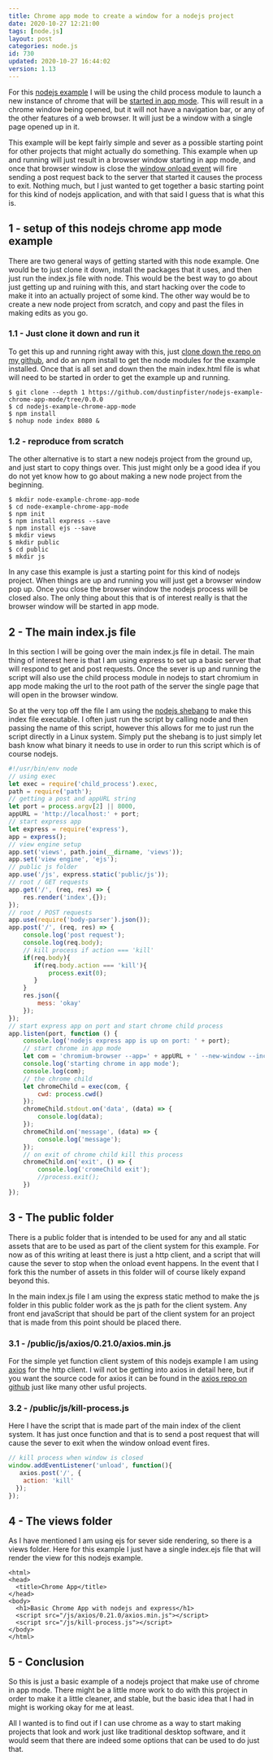 ```yaml
---
title: Chrome app mode to create a window for a nodejs project
date: 2020-10-27 12:21:00
tags: [node.js]
layout: post
categories: node.js
id: 730
updated: 2020-10-27 16:44:02
version: 1.13
---
```


For this [nodejs example](https://nodejs.org/api/synopsis.html) I will be using the child process module to launch a new instance of chrome that will be [started in app mode](https://superuser.com/a/1421401). This will result in a chrome window being opened, but it will not have a navigation bar, or any of the other features of a web browser. It will just be a window with a single page opened up in it.

This example will be kept fairly simple and sever as a possible starting point for other projects that might actually do something. This example when up and running will just result in a browser window starting in app mode, and once that browser window is close the [window onload event](/2020/06/02/js-onunload/) will fire sending a post request back to the server that started it causes the process to exit. Nothing much, but I just wanted to get together a basic starting point for this kind of nodejs application, and with that said I guess that is what this is.

<!-- more -->

## 1 - setup of this nodejs chrome app mode example

There are two general ways of getting started with this node example. One would be to just clone it down, install the packages that it uses, and then just run the index.js file with node. This would be the best way to go about just getting up and ruining with this, and start hacking over the code to make it into an actually project of some kind. The other way would be to create a new node project from scratch, and copy and past the files in making edits as you go.

### 1.1 - Just clone it down and run it

To get this up and running right away with this, just [clone down the repo on my github](https://github.com/dustinpfister/nodejs-example-chrome-app-mode/tree/0.0.0), and do an npm install to get the node modules for the example installed. Once that is all set and down then the main index.html file is what will need to be started in order to get the example up and running.

```
$ git clone --depth 1 https://github.com/dustinpfister/nodejs-example-chrome-app-mode/tree/0.0.0
$ cd nodejs-example-chrome-app-mode
$ npm install
$ nohup node index 8080 &
```

### 1.2 - reproduce from scratch

The other alternative is to start a new nodejs project from the ground up, and just start to copy things over. This just might only be a good idea if you do not yet know how to go about making a new node project from the beginning.

```
$ mkdir node-example-chrome-app-mode
$ cd node-example-chrome-app-mode
$ npm init
$ npm install express --save
$ npm install ejs --save
$ mkdir views
$ mkdir public
$ cd public
$ mkdir js
```

In any case this example is just a starting point for this kind of nodejs project. When things are up and running you will just get a browser window pop up. Once you close the browser window the nodejs process will be closed also. The only thing about this that is of interest really is that the browser window will be started in app mode.

## 2 - The main index.js file

In this section I will be going over the main index.js file in detail. The main thing of interest here is that I am using express to set up a basic server that will respond to get and post requests. Once the sever is up and running the script will also use the child process module in nodejs to start chromium in app mode making the url to the root path of the server the single page that will open in the browser window.

So at the very top off the file I am using the [nodejs shebang](https://dustinpfister.github.io/2017/03/26/linux_shebang/) to make this index file executable. I often just run the script by calling node and then passing the name of this script, however this allows for me to just run the script directly in a Linux system. Simply put the shebang is to just simply let bash know what binary it needs to use in order to run this script which is of course nodejs.


```js
#!/usr/bin/env node
// using exec
let exec = require('child_process').exec,
path = require('path');
// getting a post and appURL string
let port = process.argv[2] || 8000,
appURL = 'http://localhost:' + port;
// start express app
let express = require('express'),
app = express();
// view engine setup
app.set('views', path.join(__dirname, 'views'));
app.set('view engine', 'ejs');
// public js folder
app.use('/js', express.static('public/js'));
// root / GET requests
app.get('/', (req, res) => {
    res.render('index',{});
});
// root / POST requests
app.use(require('body-parser').json());
app.post('/', (req, res) => {
    console.log('post request');
    console.log(req.body);
    // kill process if action === 'kill'
    if(req.body){
       if(req.body.action === 'kill'){
           process.exit(0);
       }
    }
    res.json({
        mess: 'okay'
    });
});
// start express app on port and start chrome child process
app.listen(port, function () {
    console.log('nodejs express app is up on port: ' + port);
    // start chrome in app mode
    let com = 'chromium-browser --app=' + appURL + ' --new-window --incognito';
    console.log('starting chrome in app mode');
    console.log(com);
    // the chrome child
    let chromeChild = exec(com, {
        cwd: process.cwd()
    });
    chromeChild.stdout.on('data', (data) => {
        console.log(data);
    });
    chromeChild.on('message', (data) => {
        console.log('message');
    });
    // on exit of chrome child kill this process
    chromeChild.on('exit', () => {
        console.log('cromeChild exit');
        //process.exit();
    })
});
```

## 3 - The public folder

There is a public folder that is intended to be used for any and all static assets that are to be used as part of the client system for this example. For now as of this writing at least there is just a http client, and a script that will cause the sever to stop when the onload event happens. In the event that I fork this the number of assets in this folder will of course likely expand beyond this.

In the main index.js file I am using the express static method to make the js folder in this public folder work as the js path for the client system. Any front end javaScript that should be part of the client system for an project that is made from this point should be placed there.

### 3.1 - /public/js/axios/0.21.0/axios.min.js

For the simple yet function client system of this nodejs example I am using [axios](/2018/01/10/nodejs-axios/) for the http client. I will not be getting into axios in detail here, but if you want the source code for axios it can be found in the [axios repo on github](https://github.com/axios/axios/tree/v0.21.0/dist) just like many other usful projects.

### 3.2 - /public/js/kill-process.js

Here I have the script that is made part of the main index of the client system. It has just once function and that is to send a post request that will cause the sever to exit when the window onload event fires.

```js
// kill process when window is closed
window.addEventListener('unload', function(){
   axios.post('/', {
    action: 'kill'
  });
});
```

## 4 - The views folder

As I have mentioned I am using ejs for sever side rendering, so there is a views folder. Here for this example I just have a single index.ejs file that will render the view for this nodejs example.

```
<html>
<head>
  <title>Chrome App</title>
</head>
<body>
  <h1>Basic Chrome App with nodejs and express</h1>
  <script src="/js/axios/0.21.0/axios.min.js"></script>
  <script src="/js/kill-process.js"></script>
</body>
</html>
```

## 5 - Conclusion

So this is just a basic example of a nodejs project that make use of chrome in app mode. There might be a little more work to do with this project in order to make it a little cleaner, and stable, but the basic idea that I had in might is working okay for me at least.

All I wanted is to find out if I can use chrome as a way to start making projects that look and work just like traditional desktop software, and it would seem that there are indeed some options that can be used to do just that.